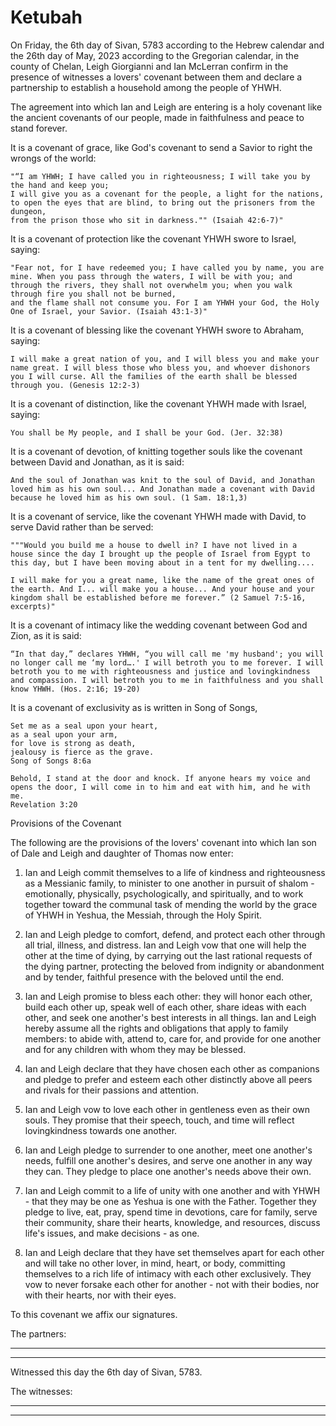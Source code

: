 # Ketubah

On Friday, the 6th day of Sivan, 5783 according to the Hebrew calendar and the 26th day of May, 2023 according to the Gregorian calendar, in the county of Chelan, Leigh Giorgianni and Ian McLerran confirm in the presence of witnesses a lovers' covenant between them and declare a partnership to establish a household among the people of YHWH.

The agreement into which Ian and Leigh are entering is a holy covenant like the ancient covenants of our people, made in faithfulness and peace to stand forever.

It is a covenant of grace, like God's covenant to send a Savior to right the wrongs of the world:
```
"“I am YHWH; I have called you in righteousness; I will take you by the hand and keep you;
I will give you as a covenant for the people, a light for the nations,
to open the eyes that are blind, to bring out the prisoners from the dungeon,
from the prison those who sit in darkness."" (Isaiah 42:6-7)"
```
It is a covenant of protection like the covenant YHWH swore to Israel, saying:
```
"Fear not, for I have redeemed you; I have called you by name, you are mine. When you pass through the waters, I will be with you; and through the rivers, they shall not overwhelm you; when you walk through fire you shall not be burned,
and the flame shall not consume you. For I am YHWH your God, the Holy One of Israel, your Savior. (Isaiah 43:1-3)"
```
It is a covenant of blessing like the covenant YHWH swore to Abraham, saying:
```
I will make a great nation of you, and I will bless you and make your name great. I will bless those who bless you, and whoever dishonors you I will curse. All the families of the earth shall be blessed through you. (Genesis 12:2-3)
```
It is a covenant of distinction, like the covenant YHWH made with Israel, saying:
```
You shall be My people, and I shall be your God. (Jer. 32:38)
```
It is a covenant of devotion, of knitting together souls like the covenant between David and Jonathan, as it is said:
```
And the soul of Jonathan was knit to the soul of David, and Jonathan loved him as his own soul... And Jonathan made a covenant with David because he loved him as his own soul. (1 Sam. 18:1,3)
```
It is a covenant of service, like the covenant YHWH made with David, to serve David rather than be served:
```
"""Would you build me a house to dwell in? I have not lived in a house since the day I brought up the people of Israel from Egypt to this day, but I have been moving about in a tent for my dwelling....
```
```
I will make for you a great name, like the name of the great ones of the earth. And I... will make you a house... And your house and your kingdom shall be established before me forever.” (2 Samuel 7:5-16, excerpts)"
```
It is a covenant of intimacy like the wedding covenant between God and Zion, as it is said:
```
“In that day,” declares YHWH, “you will call me 'my husband'; you will no longer call me ‘my lord….' I will betroth you to me forever. I will betroth you to me with righteousness and justice and lovingkindness and compassion. I will betroth you to me in faithfulness and you shall know YHWH. (Hos. 2:16; 19-20)
```
It is a covenant of exclusivity as is written in Song of Songs,
```
Set me as a seal upon your heart,
as a seal upon your arm,
for love is strong as death,
jealousy is fierce as the grave.
Song of Songs 8:6a
```
```
Behold, I stand at the door and knock. If anyone hears my voice and opens the door, I will come in to him and eat with him, and he with me.
Revelation 3:20
```
Provisions of the Covenant

The following are the provisions of the lovers' covenant into which Ian son of Dale and Leigh and daughter of Thomas now enter:

1. Ian and Leigh commit themselves to a life of kindness and righteousness as a Messianic family, to minister to one another in pursuit of shalom - emotionally, physically, psychologically, and spiritually, and to work together toward the communal task of mending the world by the grace of YHWH in Yeshua, the Messiah, through the Holy Spirit.

2. Ian and Leigh pledge to comfort, defend, and protect each other through all trial, illness, and distress. Ian and Leigh vow that one will help the other at the time of dying, by carrying out the last rational requests of the dying partner, protecting the beloved from indignity or abandonment and by tender, faithful presence with the beloved until the end.

3. Ian and Leigh promise to bless each other: they will honor each other, build each other up, speak well of each other, share ideas with each other, and seek one another's best interests in all things. Ian and Leigh hereby assume all the rights and obligations that apply to family members: to abide with, attend to, care for, and provide for one another and for any children with whom they may be blessed.

4. Ian and Leigh declare that they have chosen each other as companions and pledge to prefer and esteem each other distinctly above all peers and rivals for their passions and attention.

5. Ian and Leigh vow to love each other in gentleness even as their own souls. They promise that their speech, touch, and time will reflect lovingkindness towards one another.

6. Ian and Leigh pledge to surrender to one another, meet one another's needs, fulfill one another's desires, and serve one another in any way they can. They pledge to place one another's needs above their own.

7. Ian and Leigh commit to a life of unity with one another and with YHWH - that they may be one as Yeshua is one with the Father. Together they pledge to live, eat, pray, spend time in devotions, care for family, serve their community, share their hearts, knowledge, and resources, discuss life's issues, and make decisions - as one. 

8. Ian and Leigh declare that they have set themselves apart for each other and will take no other lover, in mind, heart, or body, committing themselves to a rich life of intimacy with each other exclusively. They vow to never forsake each other for another - not with their bodies, nor with their hearts, nor with their eyes.

To this covenant we affix our signatures.

The partners:

________________________________________

________________________________________

Witnessed this day the 6th day of Sivan, 5783.

The witnesses:

______________________________

______________________________
